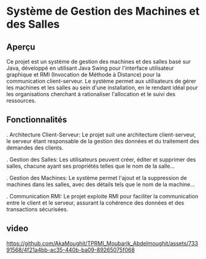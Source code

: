 # Système de Gestion des Machines et des Salles

## Aperçu

Ce projet est un système de gestion des machines et des salles basé sur Java, développé en utilisant Java Swing pour l'interface utilisateur graphique et RMI (Invocation de Méthode à Distance) pour la communication client-serveur. Le système permet aux utilisateurs de gérer les machines et les salles au sein d'une installation, en le rendant idéal pour les organisations cherchant à rationaliser l'allocation et le suivi des ressources.

## Fonctionnalités

. Architecture Client-Serveur: Le projet suit une architecture client-serveur, le serveur étant responsable de la gestion des données et du traitement des demandes des clients.

. Gestion des Salles: Les utilisateurs peuvent créer, éditer et supprimer des salles, chacune ayant ses propriétés telles que le nom de la salle...

. Gestion des Machines: Le système permet l'ajout et la suppression de machines dans les salles, avec des détails tels que le nom de la machine...

. Communication RMI: Le projet exploite RMI pour faciliter la communication entre le client et le serveur, assurant la cohérence des données et des transactions sécurisées.

## video


https://github.com/AkaMoughit/TPRMI_Moubarik_Abdelmoughit/assets/73391568/4f21a4bb-ac35-440b-ba09-89265075f068








